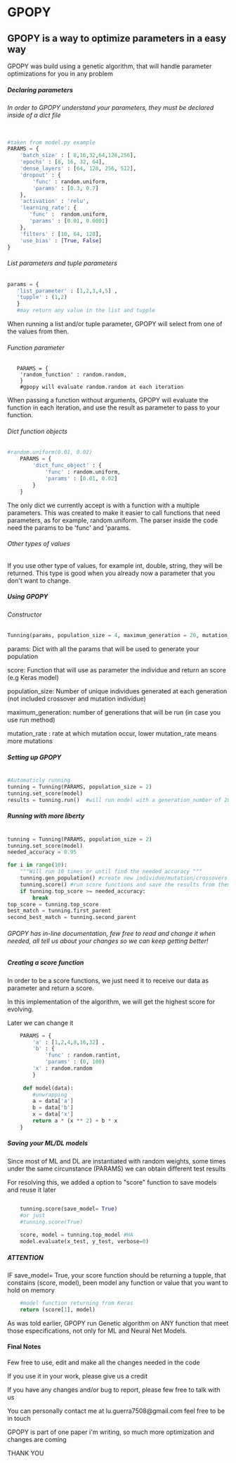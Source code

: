 <h1> GPOPY </h1>
<h2> GPOPY is a way to optimize parameters in a easy way </h2> 

<p> GPOPY was build using a genetic algorithm, that will handle parameter optimizations for you in any problem </p> 

<h5> Declaring parameters </h5>
<h6> In order to GPOPY understand your parameters, they must be declared inside of a dict file </h6>


```python 

#taken from model.py example
PARAMS = {                                                                                                                                                                             
    'batch_size' : [ 8,16,32,64,128,256],                                                                                                                                           
    'epochs' : [8, 16, 32, 64],                                                                                                                                                        
    'dense_layers' : [64, 128, 256, 512],                                                                                                                                              
    'dropout' : {                                                                                                                                                                      
        'func' : random.uniform,                                                                                                                                                       
        'params' : [0.3, 0.7]                                                                                                                                                          
    },                                                                                                                                                                                 
    'activation' : 'relu',                                                                                                                                                             
    'learning_rate': {                                                                                                                                                                 
       'func' :  random.uniform,                                                                                                                                                       
       'params' : [0.01, 0.0001]                                                                                                                                                       
    },                                                                                                                                                                                 
    'filters' : [10, 64, 128],                                                                                                                                                         
    'use_bias' : [True, False]                                                                                                                                                         
}     

```
<h6> List parameters and tuple parameters </h6>

```python 
params = {
   'list_parameter' : [1,2,3,4,5] ,
   'tupple' : (1,2) 
   } 
   #may return any value in the list and tupple
```

When running a list and/or tuple parameter, GPOPY will select from one of the values from then.

<h6> Function parameter </h6>

``` 
   PARAMS = {
    'random_function' : random.random,     
    }
    #gpopy will evaluate random.random at each iteration
```

When passing a function without arguments, GPOPY will evaluate the function in each iteration, and use the result as parameter to pass to your function.

<h6> Dict function objects </h6>

```python
#random.uniform(0.01, 0.02)
    PARAMS = {
        'dict_func_object' : {
            'func' : random.uniform, 
            'params' : [0.01, 0.02] 
        } 
    }
```

The only dict we currently accept is with a function with a multiple parameters.
This was created to make it easier to call functions that need parameters, as for example, random.uniform.
The parser inside the code need the params to be 'func' and 'params.

<h6> Other types of values </h6>
If you use other type of values, for example int, double, string, they will be returned.
This type is good when you already now a parameter that you don't want to change.

<h5> Using GPOPY </h5>

<h6> Constructor </h6>

```python
Tunning(params, population_size = 4, maximum_generation = 20, mutation_rate = 0.25)

```
<p> params: </h5>  Dict with all the params that will be used to generate your population
<p> score: Function that will use as parameter the individue and return an score (e.g Keras model)
<p> population_size: Number of unique individues generated at each generation (not included crossover and mutation individue)
<p> maximum_generation: number of generations that will be run (in case you use run method)
<p> mutation_rate : rate at which mutation occur, lower mutation_rate means more mutations 

<h5> Setting up GPOPY </h5>

```python

#Automaticly running 
tunning = Tunning(PARAMS, population_size = 2) 
tunning.set_score(model) 
results = tunning.run()  #will run model with a generation_number of 20

```

<h5> Running with more liberty </h5> 

```python

tunning = Tunning(PARAMS, population_size = 2)
tunning.set_score(model)
needed_accuracy = 0.95

for i in range(10): 
    """Will run 10 times or until find the needed accuracy """
    tunning.gen_population() #create new individue/mutation/crossovers
    tunning.score() #run score functions and save the results from them
    if tunning.top_score >= needed_accuracy: 
        break 
top_score = tunning.top_score
best_match = tunning.first_parent 
second_best_match = tunning.second_parent
```

<h6> GPOPY has in-line documentation, few free to read and change it when needed, all tell us about your changes so we can keep getting better!</h6>

<h5>Creating a score function </h5>
<p> In order to be a score functions, we just need it to receive our data as parameter and return a score.
<p> In this implementation of the algorithm, we will get the highest score for evolving.
<p> Later we can change it

```python
    PARAMS = {
        'a' : [1,2,4,8,16,32] ,
        'b' : {
            'func' : random.rantint,
            'params' : (0, 100)
        'x' : random.random
        }
        
     def model(data): 
        #unwrapping 
        a = data['a']
        b = data['b']
        x = data['x']
        return a * (x ** 2) + b * x
    }
```

<h5>Saving your ML/DL models</h5>
<p> Since most of ML and DL are instantiated with random weights, some times under the same circunstance (PARAMS) we can obtain different test results </p>
<p> For resolving this, we added a option to "score" function to save models and reuse it later </p>

```python

    tunning.score(save_model= True)
    #or just
    #tunning.score(True)
    
    score, model = tunning.top_model #HA
    model.evaluate(x_test, y_test, verbose=0)

```

<h5> ATTENTION </h5>
<p> IF save_model= True, your score function should be returning a tupple, that constains (score, model), been model any function or value that you want to hold on memory </p>

```python 
    #model function returning from Keras 
    return (score[1], model)
```


As was told earlier, GPOPY run Genetic algorithm on ANY function that meet those especifications, not only for ML and Neural Net Models.


<h4> Final Notes </h4>
<p> Few free to use, edit and make all the changes needed in the code </p>
<p> If you use it in your work, please give us a credit </p>
<p> If you have any changes and/or bug to report, please few free to talk with us </p>
<p> You can personally contact me at lu.guerra7508@gmail.com feel free to be in touch </p>
<p> GPOPY is part of one paper i'm writing, so much more optimization and changes are coming </p>
<p> THANK YOU </p>


